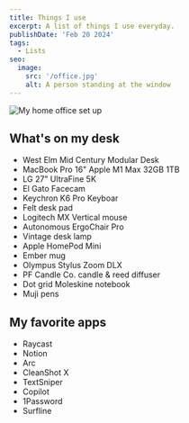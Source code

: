 ```yaml
---
title: Things I use
excerpt: A list of things I use everyday.
publishDate: 'Feb 20 2024'
tags:
  - Lists
seo:
  image:
    src: '/office.jpg'
    alt: A person standing at the window
---
```


![My home office set up](/office.jpg)

## What's on my desk
- West Elm Mid Century Modular Desk
- MacBook Pro 16" Apple M1 Max 32GB 1TB
- LG 27" UltraFine 5K
- El Gato Facecam
- Keychron K6 Pro Keyboar
- Felt desk pad
- Logitech MX Vertical mouse
- Autonomous ErgoChair Pro
- Vintage desk lamp
- Apple HomePod Mini
- Ember mug
- Olympus Stylus Zoom DLX
- PF Candle Co. candle & reed diffuser
- Dot grid Moleskine notebook
- Muji pens


## My favorite apps
- Raycast
- Notion
- Arc
- CleanShot X
- TextSniper
- Copilot
- 1Password
- Surfline